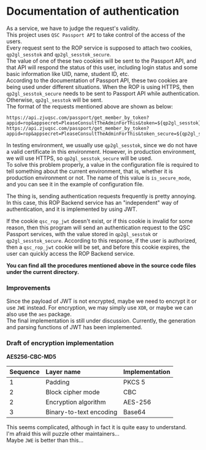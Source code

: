 # Documentation of authentication

As a service, we have to judge the request's validity.  
This project uses `QSC Passport API` to take control of the access of the users.  
Every request sent to the ROP service is supposed to attach two cookies, `qp2gl_sesstok` and `qp2gl_sesstok_secure`.  
The value of one of these two cookies will be sent to the Passport API, and that API will respond the status of this user, including login status and some basic information like UID, name, student ID, etc.  
According to the documentation of Passport API, these two cookies are being used under different situations. When the ROP is using HTTPS, then `qp2gl_sesstok_secure` needs to be sent to Passport API while authentication. Otherwise, `qp2gl_sesstok` will be sent.  
The format of the requests mentioned above are shown as below:  
```shell
https://api.zjuqsc.com/passport/get_member_by_token?appid=rop&appsecret=PleaseConsultTheAdminForThis&token=${qp2gl_sesstok}
https://api.zjuqsc.com/passport/get_member_by_token?appid=rop&appsecret=PleaseConsultTheAdminForThis&token_secure=${qp2gl_sesstok_secure}
```
In testing environment, we usually use `qp2gl_sesstok`, since we do not have a valid certificate in this environment. However, in production environment, we will use HTTPS, so `qp2gl_sesstok_secure` will be used.  
To solve this problem properly, a value in the configuration file is required to tell something about the current environment, that is, whether it is production environment or not. The name of this value is `is_secure_mode`, and you can see it in the example of configuration file.  

The thing is, sending authentication requests frequently is pretty annoying. 
In this case, this ROP Backend service has an "independent" way of authentication, and it is implemented by using JWT.  

If the cookie `qsc_rop_jwt` doesn't exist, or if this cookie is invalid for some reason, then this program will send an authentication request to the QSC Passport services, with the value stored in `qp2gl_sesstok` or `qp2gl_sesstok_secure`. 
According to this response, if the user is authorized, then a `qsc_rop_jwt` cookie will be set, and before this cookie expires, the user can quickly access the ROP Backend service.

**You can find all the procedures mentioned above in the source code files under the current directory.**



### Improvements
Since the payload of JWT is not encrypted, maybe we need to encrypt it or use `JWE` instead. For encryption, we may simply use `XOR`, or maybe we can also use the `aes` package.  
The final implementation is still under discussion. Currently, the generation and parsing functions of JWT has been implemented.  

### Draft of encryption implementation
**AES256-CBC-MD5**  

| Sequence | Layer name | Implementation |
| :--- | :--- | :------------ |
| 1 | Padding | PKCS 5 |
| 2 | Block cipher mode | CBC |
| 2 | Encryption algorithm | AES-256 |
| 3 | Binary-to-text encoding | Base64 |

This seems complicated, although in fact it is quite easy to understand.  
I'm afraid this will puzzle other maintainers...  
Maybe `JWE` is better than this...  
